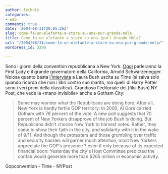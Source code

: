 ```yaml
---
author: leibniz
categories:
- web
comments: true
date: '2004-08-31T20:05:26Z'
slug: come-fa-un-elefante-a-stare-su-una-pur-grande-mela
title: Come fa un elefante a stare su una (pur) Grande Mela?
url: "/2004/08/31/come-fa-un-elefante-a-stare-su-una-pur-grande-mela/"
wordpress_id: 3290

---
```

Sono i giorni della convention repubblicana a New York. [Oggi](http://www.2004nycgop.org/features/primetime/) parleranno la First Lady e il grande governatore della California, Arnold Schwarzenegger. Noiosa quanto basta [l'intervista](http://www.time.com/time/magazine/printout/0,8816,1101040906-689398,00.html) a Laura Bush uscita su Time (si salva solo quando ricorda che non i libri contro suo marito, ma quelli di Harry Potter sono i veri primi della classifica). Grandioso l'editoriale del (filo-Bush) NY Post, che vede la «mano invisibile» anche a Gotham City: 


> Some may wonder what the Republicans are doing here. After all, New York is hardly fertile GOP territory: In 2000, Al Gore carried Gotham with 78 percent of the vote. A new poll suggests that 70 percent of New Yorkers disapprove of the job Bush is doing. But Republicans didn't choose New York to harvest votes. Rather, they came to show their faith in the city, and solidarity with it in the wake of 9/11. And though the protesters and those grumbling over traffic and security hassles will garner much attention, most New Yorkers appreciate the GOP's presence ? even if only because of its expected financial boon: Yesterday the city's Host Committee predicted the confab would generate more than $265 million in economic activity. 


Gopconvention - Time - NYPost

